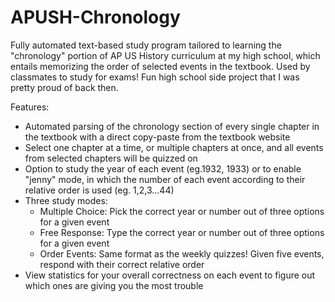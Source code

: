 # APUSH-Chronology

Fully automated text-based study program tailored to learning the "chronology" portion of AP US History curriculum at my high school, which entails memorizing the order of selected events in the textbook. Used by classmates to study for exams! Fun high school side project that I was pretty proud of back then.

Features:

- Automated parsing of the chronology section of every single chapter in the textbook with a direct copy-paste from the textbook website
- Select one chapter at a time, or multiple chapters at once, and all events from selected chapters will be quizzed on
- Option to study the year of each event (eg.1932, 1933) or to enable "jenny" mode, in which the number of each event according to their relative order is used (eg. 1,2,3...44)
- Three study modes: 
    - Multiple Choice: Pick the correct year or number out of three options for a given event
    - Free Response: Type the correct year or number out of three options for a given event
    - Order Events: Same format as the weekly quizzes! Given five events, respond with their correct relative order
- View statistics for your overall correctness on each event to figure out which ones are giving you the most trouble
